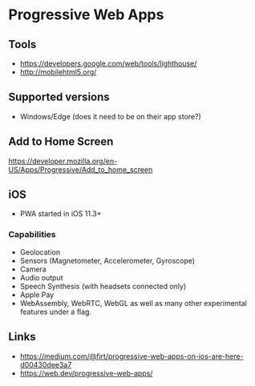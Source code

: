 # Progressive Web Apps

## Tools

* <https://developers.google.com/web/tools/lighthouse/>
* <http://mobilehtml5.org/>


## Supported versions

* Windows/Edge (does it need to be on their app store?)


## Add to Home Screen

<https://developer.mozilla.org/en-US/Apps/Progressive/Add_to_home_screen>


## iOS

* PWA started in iOS 11.3+


### Capabilities

* Geolocation
* Sensors (Magnetometer, Accelerometer, Gyroscope)
* Camera
* Audio output
* Speech Synthesis (with headsets connected only)
* Apple Pay
* WebAssembly, WebRTC, WebGL as well as many other experimental features under a flag.

## Links

* <https://medium.com/@firt/progressive-web-apps-on-ios-are-here-d00430dee3a7>
* https://web.dev/progressive-web-apps/
